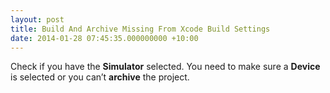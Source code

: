 ```yaml
---
layout: post
title: Build And Archive Missing From Xcode Build Settings
date: 2014-01-28 07:45:35.000000000 +10:00
---
```

Check if you have the **Simulator** selected. You need to make sure a **Device** is selected or you can’t **archive** the project.
